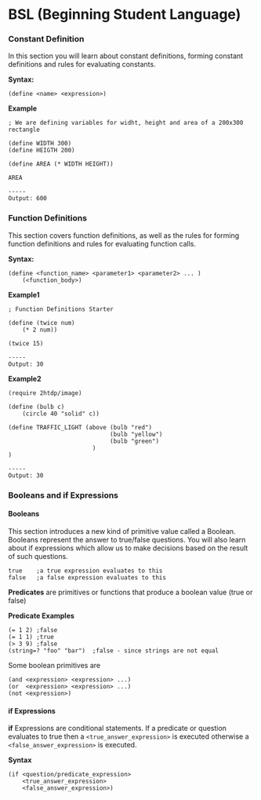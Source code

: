 # BSL (Beginning Student Language)

### Constant Definition

In this section you will learn about constant definitions, forming constant definitions and rules for evaluating constants. 

**Syntax:**
```
(define <name> <expression>)
```

**Example**
```
; We are defining variables for widht, height and area of a 200x300 rectangle

(define WIDTH 300)
(define HEIGTH 200)

(define AREA (* WIDTH HEIGHT))

AREA

-----
Output: 600
```

### Function Definitions

This section covers function definitions, as well as the rules for forming function definitions and rules for evaluating function calls.

**Syntax:**
```
(define <function_name> <parameter1> <parameter2> ... )
    (<function_body>)
```

**Example1**
```
; Function Definitions Starter

(define (twice num)
    (* 2 num))

(twice 15)

-----
Output: 30
```

**Example2**
```
(require 2htdp/image)

(define (bulb c)
    (circle 40 "solid" c))

(define TRAFFIC_LIGHT (above (bulb "red")
                             (bulb "yellow")
                             (bulb "green")
                        )
)

-----
Output: 30
```

### Booleans and if Expressions

#### Booleans

This section introduces a new kind of primitive value called a Boolean. Booleans represent the answer to true/false questions. You will also learn about if expressions which allow us to make decisions based on the result of such questions.

```
true    ;a true expression evaluates to this
false   ;a false expression evaluates to this

```

**Predicates** are primitives or functions that produce a boolean value (true or false)

**Predicate Examples**
```
(= 1 2) ;false
(= 1 1) ;true
(> 3 9) ;false
(string=? "foo" "bar")  ;false - since strings are not equal
```

Some boolean primitives are

```
(and <expression> <expression> ...)
(or  <expression> <expression> ...)
(not <expression>)
```

#### if Expressions

**if** Expressions are conditional statements. If a predicate or question evaluates to true then a `<true_answer_expression>` is executed otherwise a `<false_answer_expression>` is executed.

**Syntax**
```
(if <question/predicate_expression>
    <true_answer_expression>
    <false_answer_expression>)
```

